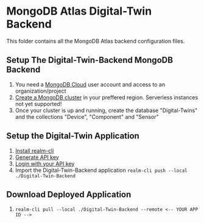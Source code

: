 # MongoDB Atlas Digital-Twin Backend

This folder contains all the MongoDB Atlas backend configuration files.

## Setup The Digital-Twin-Backend MongoDB Backend

1. You need a [MongoDB Cloud](https://cloud.mongodb.com/) user account and access to an organization/project
2. [Create a MongoDB cluster](https://www.mongodb.com/docs/atlas/tutorial/create-new-cluster/) in your preffered region. Serverless instances not yet supported!
3. Once your cluster is up and running, create the database "Digital-Twins" and the collections "Device", "Component" and "Sensor"

## Setup the Digital-Twin Application

1. [Install realm-cli](https://www.mongodb.com/docs/atlas/app-services/cli/#installation)
2. [Generate API key](https://www.mongodb.com/docs/atlas/app-services/cli/#generate-an-api-key)
3. [Login with your API key](https://www.mongodb.com/docs/atlas/app-services/cli/#authenticate-with-an-api-key)
4. Import the Digital-Twin-Backend application ```realm-cli push --local ./Digital-Twin-Backend```


## Download Deployed Application

1. ```realm-cli pull --local ./Digital-Twin-Backend --remote <-- YOUR APP ID -->```
